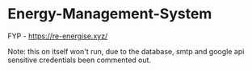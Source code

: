 # Energy-Management-System
FYP - https://re-energise.xyz/

Note: this on itself won't run, due to the database, smtp and google api sensitive credentials been commented out.
